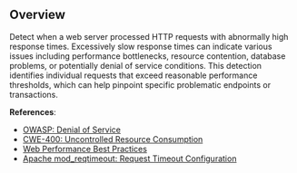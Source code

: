 ## Overview

Detect when a web server processed HTTP requests with abnormally high response times. Excessively slow response times can indicate various issues including performance bottlenecks, resource contention, database problems, or potentially denial of service conditions. This detection identifies individual requests that exceed reasonable performance thresholds, which can help pinpoint specific problematic endpoints or transactions.

**References**:
- [OWASP: Denial of Service](https://owasp.org/www-community/attacks/Denial_of_Service)
- [CWE-400: Uncontrolled Resource Consumption](https://cwe.mitre.org/data/definitions/400.html)
- [Web Performance Best Practices](https://web.dev/performance-get-started/)
- [Apache mod_reqtimeout: Request Timeout Configuration](https://httpd.apache.org/docs/2.4/mod/mod_reqtimeout.html) 